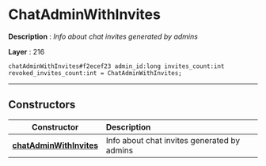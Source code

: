 # ChatAdminWithInvites

**Description** : *Info about chat invites generated by admins*

**Layer** : 216

```tl
chatAdminWithInvites#f2ecef23 admin_id:long invites_count:int revoked_invites_count:int = ChatAdminWithInvites;
```

---

## Constructors

| Constructor | Description |
| :---: | :--- |
| [**chatAdminWithInvites**](constructor/chatAdminWithInvites) | Info about chat invites generated by admins |